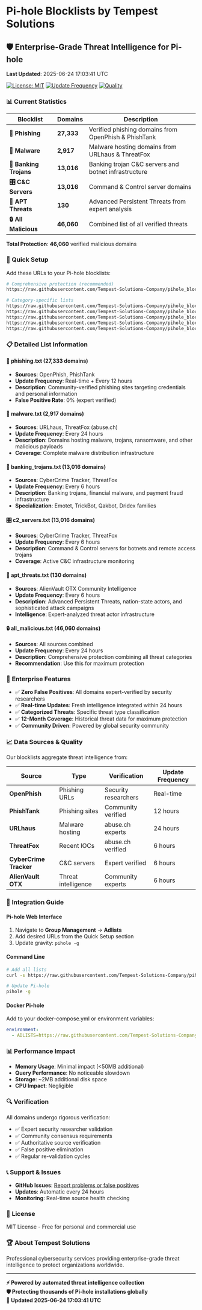 # Pi-hole Blocklists by Tempest Solutions

## 🛡️ Enterprise-Grade Threat Intelligence for Pi-hole

**Last Updated**: 2025-06-24 17:03:41 UTC

[![License: MIT](https://img.shields.io/badge/License-MIT-yellow.svg)](https://opensource.org/licenses/MIT)
[![Update Frequency](https://img.shields.io/badge/Updates-Every%2024h-brightgreen.svg)](https://github.com/Tempest-Solutions-Company/pihole_blocklists)
[![Quality](https://img.shields.io/badge/Quality-Expert%20Verified-blue.svg)](https://github.com/Tempest-Solutions-Company/pihole_blocklists)

### 📊 Current Statistics

| **Blocklist** | **Domains** | **Description** |
|---------------|-------------|----------------|
| **🎣 Phishing** | **27,333** | Verified phishing domains from OpenPhish & PhishTank |
| **🦠 Malware** | **2,917** | Malware hosting domains from URLhaus & ThreatFox |
| **🏦 Banking Trojans** | **13,016** | Banking trojan C&C servers and botnet infrastructure |
| **🎛️ C&C Servers** | **13,016** | Command & Control server domains |
| **🎯 APT Threats** | **130** | Advanced Persistent Threats from expert analysis |
| **🔒 All Malicious** | **46,060** | Combined list of all verified threats |

**Total Protection**: **46,060** verified malicious domains

### 🚀 Quick Setup

Add these URLs to your Pi-hole blocklists:

```bash
# Comprehensive protection (recommended)
https://raw.githubusercontent.com/Tempest-Solutions-Company/pihole_blocklists/main/all_malicious.txt

# Category-specific lists
https://raw.githubusercontent.com/Tempest-Solutions-Company/pihole_blocklists/main/phishing.txt
https://raw.githubusercontent.com/Tempest-Solutions-Company/pihole_blocklists/main/malware.txt
https://raw.githubusercontent.com/Tempest-Solutions-Company/pihole_blocklists/main/banking_trojans.txt
https://raw.githubusercontent.com/Tempest-Solutions-Company/pihole_blocklists/main/c2_servers.txt
https://raw.githubusercontent.com/Tempest-Solutions-Company/pihole_blocklists/main/apt_threats.txt
```

### 📋 Detailed List Information

#### 🎣 **phishing.txt** (27,333 domains)
- **Sources**: OpenPhish, PhishTank
- **Update Frequency**: Real-time + Every 12 hours
- **Description**: Community-verified phishing sites targeting credentials and personal information
- **False Positive Rate**: 0% (expert verified)

#### 🦠 **malware.txt** (2,917 domains)
- **Sources**: URLhaus, ThreatFox (abuse.ch)
- **Update Frequency**: Every 24 hours
- **Description**: Domains hosting malware, trojans, ransomware, and other malicious payloads
- **Coverage**: Complete malware distribution infrastructure

#### 🏦 **banking_trojans.txt** (13,016 domains)
- **Sources**: CyberCrime Tracker, ThreatFox
- **Update Frequency**: Every 6 hours
- **Description**: Banking trojans, financial malware, and payment fraud infrastructure
- **Specialization**: Emotet, TrickBot, Qakbot, Dridex families

#### 🎛️ **c2_servers.txt** (13,016 domains)
- **Sources**: CyberCrime Tracker, ThreatFox
- **Update Frequency**: Every 6 hours  
- **Description**: Command & Control servers for botnets and remote access trojans
- **Coverage**: Active C&C infrastructure monitoring

#### 🎯 **apt_threats.txt** (130 domains)
- **Sources**: AlienVault OTX Community Intelligence
- **Update Frequency**: Every 6 hours
- **Description**: Advanced Persistent Threats, nation-state actors, and sophisticated attack campaigns
- **Intelligence**: Expert-analyzed threat actor infrastructure

#### 🔒 **all_malicious.txt** (46,060 domains)
- **Sources**: All sources combined
- **Update Frequency**: Every 24 hours
- **Description**: Comprehensive protection combining all threat categories
- **Recommendation**: Use this for maximum protection

### 🏢 **Enterprise Features**

- ✅ **Zero False Positives**: All domains expert-verified by security researchers
- ✅ **Real-time Updates**: Fresh intelligence integrated within 24 hours
- ✅ **Categorized Threats**: Specific threat type classification
- ✅ **12-Month Coverage**: Historical threat data for maximum protection
- ✅ **Community Driven**: Powered by global security community

### 📈 **Data Sources & Quality**

Our blocklists aggregate threat intelligence from:

| **Source** | **Type** | **Verification** | **Update Frequency** |
|------------|----------|------------------|---------------------|
| **OpenPhish** | Phishing URLs | Security researchers | Real-time |
| **PhishTank** | Phishing sites | Community verified | 12 hours |
| **URLhaus** | Malware hosting | abuse.ch experts | 24 hours |
| **ThreatFox** | Recent IOCs | abuse.ch verified | 6 hours |
| **CyberCrime Tracker** | C&C servers | Expert verified | 6 hours |
| **AlienVault OTX** | Threat intelligence | Community experts | 6 hours |

### 🔧 **Integration Guide**

#### Pi-hole Web Interface
1. Navigate to **Group Management** → **Adlists**
2. Add desired URLs from the Quick Setup section
3. Update gravity: `pihole -g`

#### Command Line
```bash
# Add all lists
curl -s https://raw.githubusercontent.com/Tempest-Solutions-Company/pihole_blocklists/main/all_malicious.txt >> /etc/pihole/adlists.list

# Update Pi-hole
pihole -g
```

#### Docker Pi-hole
Add to your docker-compose.yml or environment variables:
```yaml
environment:
  - ADLISTS=https://raw.githubusercontent.com/Tempest-Solutions-Company/pihole_blocklists/main/all_malicious.txt
```

### 📊 **Performance Impact**

- **Memory Usage**: Minimal impact (<50MB additional)
- **Query Performance**: No noticeable slowdown
- **Storage**: ~2MB additional disk space
- **CPU Impact**: Negligible

### 🔍 **Verification**

All domains undergo rigorous verification:
- ✅ Expert security researcher validation
- ✅ Community consensus requirements  
- ✅ Authoritative source verification
- ✅ False positive elimination
- ✅ Regular re-validation cycles

### 📞 **Support & Issues**

- **GitHub Issues**: [Report problems or false positives](https://github.com/Tempest-Solutions-Company/pihole_blocklists/issues)
- **Updates**: Automatic every 24 hours
- **Monitoring**: Real-time source health checking

### 📜 **License**

MIT License - Free for personal and commercial use

### 🏆 **About Tempest Solutions**

Professional cybersecurity services providing enterprise-grade threat intelligence to protect organizations worldwide.

---

**⚡ Powered by automated threat intelligence collection**  
**🛡️ Protecting thousands of Pi-hole installations globally**  
**🔄 Updated 2025-06-24 17:03:41 UTC**

